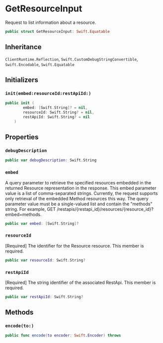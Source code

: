 # GetResourceInput

Request to list information about a resource.

``` swift
public struct GetResourceInput: Swift.Equatable 
```

## Inheritance

`ClientRuntime.Reflection`, `Swift.CustomDebugStringConvertible`, `Swift.Encodable`, `Swift.Equatable`

## Initializers

### `init(embed:resourceId:restApiId:)`

``` swift
public init (
        embed: [Swift.String]? = nil,
        resourceId: Swift.String? = nil,
        restApiId: Swift.String? = nil
    )
```

## Properties

### `debugDescription`

``` swift
public var debugDescription: Swift.String 
```

### `embed`

A query parameter to retrieve the specified resources embedded in the returned Resource representation in the response. This embed parameter value is a list of comma-separated strings. Currently, the request supports only retrieval of the embedded Method resources this way. The query parameter value must be a single-valued list and contain the "methods" string. For example, GET /restapis/{restapi\_id}/resources/{resource\_id}?embed=methods.

``` swift
public var embed: [Swift.String]?
```

### `resourceId`

\[Required\] The identifier for the Resource resource.
This member is required.

``` swift
public var resourceId: Swift.String?
```

### `restApiId`

\[Required\] The string identifier of the associated RestApi.
This member is required.

``` swift
public var restApiId: Swift.String?
```

## Methods

### `encode(to:)`

``` swift
public func encode(to encoder: Swift.Encoder) throws 
```
